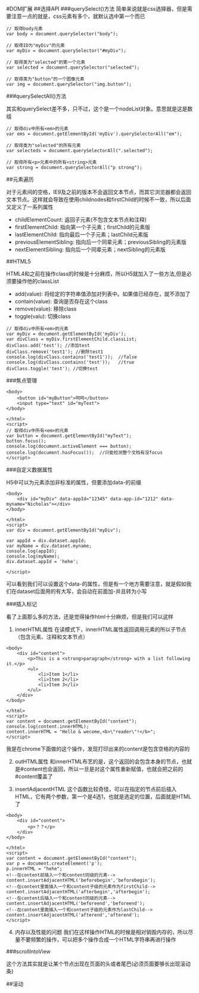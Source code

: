 #DOM扩展
##选择API
###querySelect()方法
简单来说就是css选择器，但是需要注意一点的就是，css元素有多个，就默认选中第一个而已

```
// 取得body元素
var body = document.querySelector("body");

// 取得ID为"myDiv"的元素
var myDiv = document.querySelector("#myDiv");

// 取得类为"selected"的第一个元素
var selected = document.querySelector("selected");

// 取得类为"button"的一个图像元素
var img = document.querySelector("img.button");
```
###querySelectAll()方法

其实和querySelect差不多，只不过，这个是一个nodeList对象。意思就是这是数组


```
// 取得div中所有<em>的元素
var ems = document.getElementById('myDiv').querySelectorAll("em");

// 取得类为"selected"的所有元素
var selecteds = document.querySelectorAll(".selected");

// 取得所有<p>元素中的所有<string>元素
var strong = document.querySelectorAll("p strong");
```

##元素遍历

对于元素间的空格，IE9及之前的版本不会返回文本节点，而其它浏览器都会返回文本节点。这样就会导致在使用childnodes和firstChild的时候不一致，所以后面又定义了一系列属性

* childElementCount: 返回子元素(不包含文本节点和注释)
* firstElementChild: 指向第一个子元素；firstChild的元素版
* lastElementChild: 指向最后一个子元素；lastChild元素版
* previousElementSibling: 指向后一个同辈元素；previousSibling的元素版
* nextElementSibling: 指向后一个同辈元素；nextSibling的元素版

##HTML5

HTML4和之前在操作class的时候是十分麻烦，所以H5就加入了一些方法,但是必须要操作他的classList

* add(value): 将给定的字符串值添加对列表中。如果值已经存在，就不添加了
* contain(value): 查询是否存在这个class
* remove(value): 移除class
* toggle(valu): 切换class

```
// 取得div中所有<em>的元素
var myDiv = document.getElementById('myDiv');
var divClass = myDiv.firstElementChild.classList;
divClass.add('test'); //添加test
divClass.remove('test1'); //删除test1
console.log(divClass.contains('test1'));  //false
console.log(divClass.contains('test'));   //true
divClass.toggle('test'); //切换test
```
###焦点管理

```
<body>
	<button id="myButton">呵呵</button>
	<input type="text" id="myText">
</body>

</html>
<script>
// 取得div中所有<em>的元素
var button = document.getElementById("myText");
button.focus();
console.log(document.activeElement === button);
console.log(document.hasFocus());  //只能检测整个文档有没focus
</script>
```
###自定义数据属性

H5中可以为元素添加非标准的属性，但要添加data-的前缀

```
<body>
	<div id="myDiv" data-appId="12345" data-app-id="1212" data-myname="Nicholas"></div>
</body>

</html>
<script>
var div = document.getElementById("myDiv");

var appId = div.dataset.appId;
var myName = div.dataset.myname;
console.log(appId);
console.log(myName);
div.dataset.appId = 'hehe';

</script>
```
可以看到我们可以设置这个data-的属性，但是有一个地方需要注意，就是假如我们在dataset后面用的有大写，会自动在前面加-并且转为小写

###插入标记

看了上面那么多的方法，还是觉得操作html十分麻烦，但是我们可以这样

1. innerHTML属性
	在读模式下，innerHTML属性返回调用元素的所以子节点（包含元素、注释和文本节点）

```
<body>
	<div id="content">
		<p>This is a <strong>paragraph</strong> with a list following it.</p>
		<ul>
			<li>Item 1</li>
			<li>Item 2</li>
			<li>Item 3</li>
		</ul>
	</div>
</body>

</html>
<script>
var content = document.getElementById("content");
console.log(content.innerHTML);
content.innerHTML = "Hello & wecome,<b>\"reader\"!</b>";
</script>
```
我是在chrome下面做的这个操作，发现打印出来的content是包含空格的内容的

2. outHTML属性
	和innerHTML布艺的是，这个返回的会包含本身的节点，也就是#content也会返回，所以一旦是对这个属性重新赋值，也就会把之前的#content覆盖了

3. insertAdjacentHTML
	这个函数比较奇怪，可以在指定的节点前后插入HTML，它有两个参数，第一个是4选1，也就是选定的位置，后面就是HTML了

```
<body>
	<div id="content">
		<p>？？</p>
	</div>
</body>

</html>
<script>
var content = document.getElementById("content");
var p = document.createElement('p');
p.innerHTML = "hehe";
<!--在content前插入一个和content同级的元素-->
content.insertAdjacentHTML('beforebegin','beforebegin');
<!--在content里面插入一个和content子级的元素作为firstChild-->
content.insertAdjacentHTML('afterbegin','afterbegin');
<!--在content后插入一个和content同级的元素-->
content.insertAdjacentHTML('beforeend','beforeend');
<!--在content里面插入一个和content子级的元素作为lastChild-->
content.insertAdjacentHTML('afterend','afterend');
</script>
```
4. 内存以及性能的问题
	我们在这样操作HTML的时候是相对销毁内存的，所以尽量不要频繁的操作，可以把多个操作合成一个HTML字符串再进行操作

###scrollIntoView

这个方法其实就是让某个节点出现在页面的头或者尾巴(必须页面要够长出现滚动条)

##滚动
